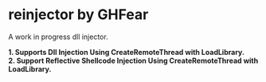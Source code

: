 # reinjector by GHFear
A work in progress dll injector. <br>

**1. Supports Dll Injection Using CreateRemoteThread with LoadLibrary.** <br>
**2. Support Reflective Shellcode Injection Using CreateRemoteThread with LoadLibrary.**

